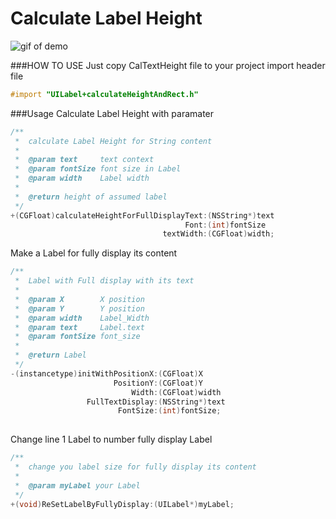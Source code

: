 # Calculate Label Height

![gif of demo](http://github.com/shayinqi/calculateLabelHeight/raw/master/gif/textHeight.gif)

###HOW TO USE
Just copy CalTextHeight file to your project
import header file
```objective-c
#import "UILabel+calculateHeightAndRect.h"
```

###Usage
Calculate Label Height with paramater
```objective-c
/**
 *  calculate Label Height for String content
 *
 *  @param text     text context 
 *  @param fontSize font size in Label
 *  @param width    Label width
 *
 *  @return height of assumed label
 */
+(CGFloat)calculateHeightForFullDisplayText:(NSString*)text
                                       Font:(int)fontSize
                                  textWidth:(CGFloat)width;
```

Make a Label for fully display its content
```objective-c
/**
 *  Label with Full display with its text
 *
 *  @param X        X position
 *  @param Y        Y position
 *  @param width    Label_Width
 *  @param text     Label.text
 *  @param fontSize font_size
 *
 *  @return Label
 */
-(instancetype)initWithPositionX:(CGFloat)X
                       PositionY:(CGFloat)Y
                           Width:(CGFloat)width
                 FullTextDisplay:(NSString*)text
                        FontSize:(int)fontSize;
                        
```

Change line 1 Label to number fully display Label
```objective-c
/**
 *  change you label size for fully display its content 
 *
 *  @param myLabel your Label
 */
+(void)ReSetLabelByFullyDisplay:(UILabel*)myLabel;

```
